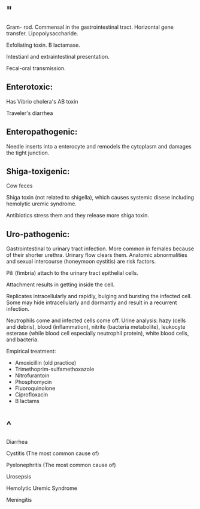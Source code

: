# "

Gram- rod.
Commensal in the gastrointestinal tract.
Horizontal gene transfer.
Lipopolysaccharide.

Exfoliating toxin.
B lactamase.

Intestianl and extraintestinal presentation.

Fecal-oral transmission.

## Enterotoxic:

Has Vibrio cholera's AB toxin

Traveler's diarrhea

## Enteropathogenic:

Needle inserts into a enterocyte and remodels the cytoplasm and damages the tight junction.

## Shiga-toxigenic:

Cow feces

Shiga toxin (not related to shigella), which causes systemic disese including hemolytic uremic syndrome.

Antibiotics stress them and they release more shiga toxin.

## Uro-pathogenic:

Gastrointestinal to urinary tract infection.
More common in females because of their shorter urethra.
Urinary flow clears them.
Anatomic abnormalities and sexual intercourse (honeymoon cystitis) are risk factors.

Pili (fimbria) attach to the urinary tract epithelial cells.

Attachment results in getting inside the cell.

Replicates intracellularly and rapidly, bulging and bursting the infected cell.
Some may hide intracellularly and dormantly and result in a recurrent infection.

Neutrophils come and infected cells come off.
Urine analysis: hazy (cells and debris), blood (inflammation), nitrite (bacteria metabolite), leukocyte esterase (while blood cell especially neutrophil protein), white blood cells, and bacteria.

Empirical treatment:
- Amoxicillin (old practice)
- Trimethoprim-sulfamethoxazole
- Nitrofurantoin
- Phosphomycin
- Fluoroquinolone
- Ciprofloxacin
- B lactams

# ^

Diarrhea

Cystitis
(The most common cause of)

Pyelonephritis
(The most common cause of)

Urosepsis

Hemolytic Uremic Syndrome

Meningitis
